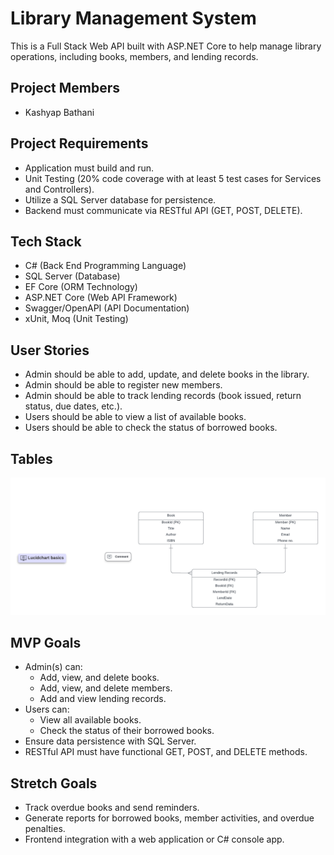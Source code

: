 # Library Management System

This is a Full Stack Web API built with ASP.NET Core to help manage library operations, including books, members, and lending records.

## Project Members
- Kashyap Bathani

## Project Requirements
- Application must build and run.
- Unit Testing (20% code coverage with at least 5 test cases for Services and Controllers).
- Utilize a SQL Server database for persistence.
- Backend must communicate via RESTful API (GET, POST, DELETE).

## Tech Stack

- C# (Back End Programming Language)
- SQL Server (Database)
- EF Core (ORM Technology)
- ASP.NET Core (Web API Framework)
- Swagger/OpenAPI (API Documentation)
- xUnit, Moq (Unit Testing)

## User Stories
- Admin should be able to add, update, and delete books in the library.
- Admin should be able to register new members.
- Admin should be able to track lending records (book issued, return status, due dates, etc.).
- Users should be able to view a list of available books.
- Users should be able to check the status of borrowed books.

## Tables
![alt text](<Database ER diagram (crow's foot).png>)

## MVP Goals
- Admin(s) can:
  - Add, view, and delete books.
  - Add, view, and delete members.
  - Add and view lending records.
- Users can:
  - View all available books.
  - Check the status of their borrowed books.
- Ensure data persistence with SQL Server.
- RESTful API must have functional GET, POST, and DELETE methods.

## Stretch Goals
- Track overdue books and send reminders.
- Generate reports for borrowed books, member activities, and overdue penalties.
- Frontend integration with a web application or C# console app.
